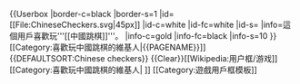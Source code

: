 {{Userbox
  |border-c=black
  |border-s=1
  |id=[[File:ChineseCheckers.svg|45px]]
  |id-c=white
  |id-fc=white
  |id-s=
  |info=這個用戶喜歡玩'''[[中國跳棋]]'''。
  |info-c=gold
  |info-fc=black
  |info-s=10
}}
<includeonly>[[Category:喜歡玩中國跳棋的維基人|{{PAGENAME}}]]</includeonly><noinclude>
{{DEFAULTSORT:Chinese checkers}}
{{Clear}}[[Wikipedia:用户框/游戏]]
[[Category:喜歡玩中國跳棋的維基人| ]]
[[Category:遊戲用戶框模板]]
</noinclude>